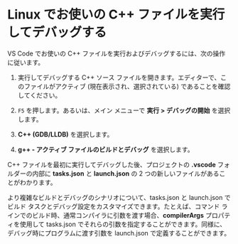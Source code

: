 <h1 data-loc-id="walkthrough.linux.title.run.and.debug.your.file">Linux でお使いの C++ ファイルを実行してデバッグする</h1>
<p data-loc-id="walkthrough.linux.run.and.debug.your.file">VS Code でお使いの C++ ファイルを実行およびデバッグするには、次の操作に従います。</p>
<ol>
<li><p data-loc-id="walkthrough.linux.instructions1">実行してデバッグする C++ ソース ファイルを開きます。エディターで、このファイルがアクティブ (現在表示され、選択されている) であることを確認してください。</p>
</li>
<li><p data-loc-id="walkthrough.linux.press.f5"><code>F5</code> を押します。あるいは、メイン メニューで <strong><span data-loc-id="walkthrough.linux.run" data-loc-hint="Refers to Run command on main menu">実行</span> &gt; <span data-loc-id="walkthrough.linux.start.debugging" data-loc-hint="Refers to Start Debugging command under Run menu on main menu">デバッグの開始</span></strong> を選択します。</p>
</li>
<li><p data-loc-id="walkthrough.linux.select.compiler"><strong>C++ (GDB/LLDB)</strong> を選択します。</p>
</li>
<li><p data-loc-id="walkthrough.linux.choose.build.active.file"><strong>g++ - <span data-loc-id="walkthrough.linux.build.and.debug.active.file" data-loc-hint="Should be the same as translation for build.and.debug.active.file in extension.ts">アクティブ ファイルのビルドとデバッグ</span></strong> を選択します。</p>
</li>
</ol>
<p data-loc-id="walkthrough.linux.after.running">C++ ファイルを最初に実行してデバッグした後、プロジェクトの <strong>.vscode</strong> フォルダーの内部に <strong>tasks.json</strong> と <strong>launch.json</strong> の 2 つの新しいファイルがあることがわかります。</p>

<p data-loc-id="walkthrough.linux.for.more.complex">より複雑なビルドとデバッグのシナリオについて、<span>tasks.json</span> と <span>launch.json</span> でビルド タスクとデバッグ設定をカスタマイズできます。たとえば、コマンド ラインでのビルド時、通常コンパイラに引数を渡す場合、<strong>compilerArgs</strong> プロパティを使用して <span>tasks.json</span> でそれらの引数を指定することができます。同様に、デバッグ時にプログラムに渡す引数を <span>launch.json</span> で定義することができます。</p>
